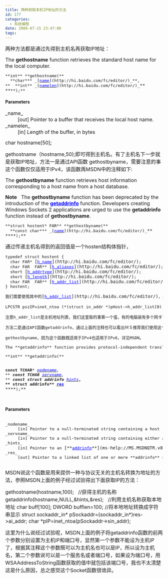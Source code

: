 ```yaml
---
title: 两种获取本机IP地址的方法
id: 177
categories:
  - 系统编程
date: 2008-07-15 23:47:00
tags:
---
```


    

<FONT size=3>两种方法都是通过先得到主机名再获取IP地址：</FONT>

<FONT size=3>The </FONT><A>**<FONT size=3>gethostname</FONT>**</A><FONT size=3> function retrieves the standard host name for the local computer.</FONT>
<PRE class=syntax><FONT size=3>**int** **gethostname(**
  **char*** _[<U><FONT color=#0000ff>name</FONT></U>](http://hi.baidu.com/fc/editor/)_</FONT><FONT size=3>**,
**  **int** _[<U><FONT color=#0000ff>namelen</FONT></U>](http://hi.baidu.com/fc/editor/)_</FONT>**
**<FONT size=3>**);**
</FONT></PRE>
<DIV class=reftip style="VISIBILITY: hidden; OVERFLOW: visible; POSITION: absolute"></DIV>

#### Parameters

<DL>
<DT><FONT size=3>_name_ </FONT>
<DD><FONT size=3>[out] Pointer to a buffer that receives the local host name. </FONT>
<DT><FONT size=3>_namelen_ </FONT>
<DD><FONT size=3>[in] Length of the buffer, in bytes&nbsp;&nbsp;&nbsp;&nbsp;</FONT></DD></DL>

<FONT size=3>char hostname[50];</FONT>

<FONT size=3>gethostname（hostname,50);即可得到主机名。有了主机名下一步就是获取IP地址，方法一是通过API函数 gethostbyname，需要注意的事这个函数仅仅适用于IPv4，该函数再MSDN中的注释如下:</FONT>

<FONT size=3>The </FONT><A>**<FONT size=3>gethostbyname</FONT>**</A><FONT size=3> function retrieves host information corresponding to a host name from a host database. </FONT>

<FONT size=3>**Note**&nbsp;&nbsp; The </FONT><A>**<FONT size=3>gethostbyname</FONT>**</A><FONT size=3> function has been deprecated by the introduction of the </FONT>[**<FONT color=#0000ff size=3><U>getaddrinfo</U></FONT>**](ms-help://MS.MSDNQTR.v80.chs/MS.MSDN.v80/MS.WIN32COM.v10.en/winsock/winsock/getaddrinfo_2.htm)<FONT size=3> function. Developers creating Windows Sockets 2 applications are urged to use the </FONT><A>**<FONT size=3>getaddrinfo</FONT>**</A><FONT size=3> function instead of </FONT><A>**<FONT size=3>gethostbyname</FONT>**</A><FONT size=3>.</FONT>

<PRE class=syntax><FONT size=3>**struct hostent* FAR** **gethostbyname(**
  **const char*** _[<U><FONT color=#0000ff>name</FONT></U>](http://hi.baidu.com/fc/editor/)_</FONT>**
****<FONT size=3>);</FONT>**</PRE>

<FONT size=3>通过传递主机名得到的返回值是一个hosten结构体指针，</FONT>
<PRE class=syntax><FONT size=3>typedef struct hostent {
  char FAR* </FONT>[<FONT color=#0000ff size=3><U>h_name</U></FONT>](http://hi.baidu.com/fc/editor/)<FONT size=3>;
  char FAR  FAR** </FONT>[<FONT color=#0000ff size=3><U>h_aliases</U></FONT>](http://hi.baidu.com/fc/editor/)<FONT size=3>;
  short </FONT>[<FONT color=#0000ff size=3><U>h_addrtype</U></FONT>](http://hi.baidu.com/fc/editor/)<FONT size=3>;
  short </FONT>[<FONT color=#0000ff size=3><U>h_length</U></FONT>](http://hi.baidu.com/fc/editor/)<FONT size=3>;
  char FAR  FAR** </FONT>[<FONT color=#0000ff size=3><U>h_addr_list</U></FONT>](http://hi.baidu.com/fc/editor/)<FONT size=3>;
} hostent;</FONT></PRE><PRE class=syntax><FONT size=3>我们需要使用其中的</FONT>[<FONT color=#0000ff size=3><U>h_addr_list</U></FONT>](http://hi.baidu.com/fc/editor/)<FONT size=3>，通过</FONT></PRE><PRE class=syntax><FONT size=3>LPCSTR pszIP=inet_ntoa (*(struct in_addr *)pHost-&gt;h_addr_list[0);即可得到IP地址，</FONT></PRE><PRE class=syntax><FONT size=3>注意h_addr_list是主机地址列表，我们这里取的事第一个值，有的电脑装有多个网卡可能有多个IP地址。</FONT></PRE><PRE class=syntax><FONT size=3>方法二是通过API函数getaddrinfo，通过上面的注释也可以看出ＭＳ推荐我们使用这个函数代替</FONT></PRE><PRE class=syntax><FONT size=3>gethostbyname，因为这个函数既适用于IPv4也适用于IPv6，详见MSDN。</FONT></PRE><PRE><FONT size=3>The **getaddrinfo** function provides protocol-independent translation from host name to address.</FONT></PRE><PRE class=syntax><FONT size=3>**int** **getaddrinfo(**
  **const TCHAR*** _[<U><FONT color=#0000ff>nodename</FONT></U>](http://hi.baidu.com/fc/editor/)_</FONT><FONT size=3>**,
**  **const TCHAR*** _[<U><FONT color=#0000ff>servname</FONT></U>](http://hi.baidu.com/fc/editor/)_</FONT><FONT size=3>**,
**  **const struct addrinfo*** _[<U><FONT color=#0000ff>hints</FONT></U>](http://hi.baidu.com/fc/editor/)_</FONT><FONT size=3>**,
**  **struct addrinfo**** _[<U><FONT color=#0000ff>res</FONT></U>](http://hi.baidu.com/fc/editor/)_</FONT>**
****<FONT size=3>);</FONT>**</PRE><PRE class=syntax><DIV class=reftip style="VISIBILITY: hidden; OVERFLOW: visible; POSITION: absolute"><FONT size=3> </FONT></DIV></PRE>

#### Parameters
<PRE class=syntax><DL><DT><FONT size=3>_nodename_ </FONT><DD><FONT size=3>[in] Pointer to a null-terminated string containing a host (node) name or a numeric host address string. The numeric host address string is a dotted-decimal IPv4 address or an IPv6 hex address. </FONT><DT><FONT size=3>_servname_ </FONT><DD><FONT size=3>[in] Pointer to a null-terminated string containing either a service name or port number. </FONT><DT><FONT size=3>_hints_ </FONT><DD><FONT size=3>[in] Pointer to an </FONT>[**<FONT color=#0000ff size=3><U>addrinfo</U></FONT>**](ms-help://MS.MSDNQTR.v80.chs/MS.MSDN.v80/MS.WIN32COM.v10.en/winsock/winsock/addrinfo_2.htm)<FONT size=3> structure that provides hints about the type of socket the caller supports. See Remarks. </FONT><DT><FONT size=3>_res_ </FONT><DD><FONT size=3>[out] Pointer to a linked list of one or more **addrinfo** structures containing response information about the host. </FONT></DD></DL></PRE>

<FONT size=3>MSDN说这个函数是用来提供一种与协议无关的主机名转换为地址的方法，参照MSDN上面的例子经过试验得出下面获取IP的方法：</FONT>

<FONT size=3>gethostname(hostname,100);&nbsp;&nbsp; //获得主机的名称
getaddrinfo(hostname,NULL,&amp;hints,&amp;res);&nbsp;&nbsp; //利用主机名称获取本地地址
char buff[100];
DWORD bufflen=100;
//将本地地址转换成字符串显示
struct sockaddr_in* pSockaddr=(sockaddr_in*)res-&gt;ai_addr;
char *pIP=inet_ntoa(pSockaddr-&gt;sin_addr);</FONT>

<FONT size=3>这里为什么说经过试验呢，MSDN上面的例子将getaddrinfo函数的前两个参数分别设置为主机IP和端口号，显然第一个参数不能设为主机IP了，根据其注释这个参数既可以为主机名也可以是IP，所以设为主机名，第二个参数说可以是一个服务名或者端口号，如果设为端口号，用WSAAddressToString函数获取的值中就包括该端口号，我也不太清楚这是什么原因，总之感觉这个Socket函数很诡异。</FONT>

</div>